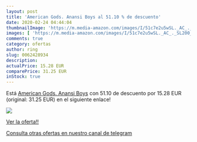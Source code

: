 ```yaml
---
layout: post
title: 'American Gods. Anansi Boys al 51.10 % de descuento'
date: 2020-02-24 04:44:04
thumbnailImage: 'https://m.media-amazon.com/images/I/51c7e2u5wSL._AC_._SL200_.jpg'
images: [ 'https://m.media-amazon.com/images/I/51c7e2u5wSL._AC_._SL200_.jpg' ]
comments: true
category: ofertas
author: ring
slug: 0062428934
description:
actualPrice: 15.28 EUR
comparePrice: 31.25 EUR
inStock: true
---
```


Está [American Gods. Anansi Boys](https://www.amazon.com/dp/0062428934/?tag=redken08-20) con 51.10 de descuento por 15.28 EUR (original: 31.25 EUR) en el siguiente enlace!

[![](https://m.media-amazon.com/images/I/51c7e2u5wSL._AC_._SL200_.jpg)](https://www.amazon.com/dp/0062428934/?tag=redken08-20)

[Ver la oferta!!](https://www.amazon.com/dp/0062428934/?tag=redken08-20)

[Consulta otras ofertas en nuestro canal de telegram](https://t.me/s/ofertas25)
